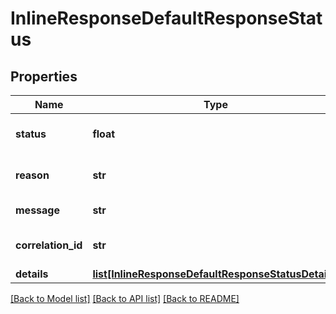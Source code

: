 # InlineResponseDefaultResponseStatus

## Properties
Name | Type | Description | Notes
------------ | ------------- | ------------- | -------------
**status** | **float** | HTTP Status code. | [optional] 
**reason** | **str** | Error Reason Code. | [optional] 
**message** | **str** | Error Message. | [optional] 
**correlation_id** | **str** | API correlation ID. | [optional] 
**details** | [**list[InlineResponseDefaultResponseStatusDetails]**](InlineResponseDefaultResponseStatusDetails.md) |  | [optional] 

[[Back to Model list]](../README.md#documentation-for-models) [[Back to API list]](../README.md#documentation-for-api-endpoints) [[Back to README]](../README.md)


